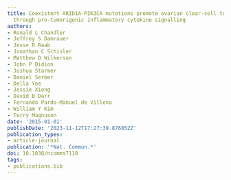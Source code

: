 ```yaml
---
title: Coexistent ARID1A-PIK3CA mutations promote ovarian clear-cell tumorigenesis
  through pro-tumorigenic inflammatory cytokine signalling
authors:
- Ronald L Chandler
- Jeffrey S Damrauer
- Jesse R Raab
- Jonathan C Schisler
- Matthew D Wilkerson
- John P Didion
- Joshua Starmer
- Daniel Serber
- Della Yee
- Jessie Xiong
- David B Darr
- Fernando Pardo-Manuel de Villena
- William Y Kim
- Terry Magnuson
date: '2015-01-01'
publishDate: '2023-11-12T17:27:39.876852Z'
publication_types:
- article-journal
publication: '*Nat. Commun.*'
doi: 10.1038/ncomms7118
tags:
- publications.bib
---
```

